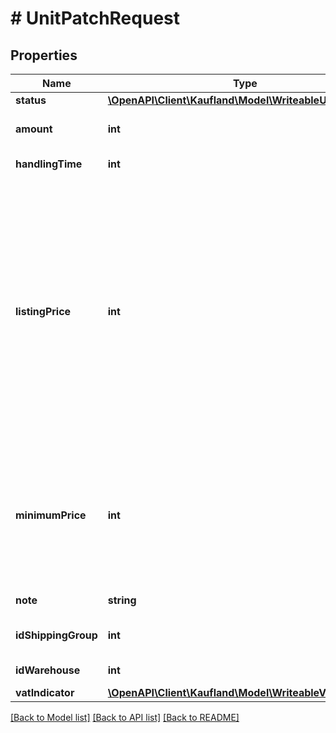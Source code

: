 # # UnitPatchRequest

## Properties

Name | Type | Description | Notes
------------ | ------------- | ------------- | -------------
**status** | [**\OpenAPI\Client\Kaufland\Model\WriteableUnitStatuses**](WriteableUnitStatuses.md) |  | [optional]
**amount** | **int** | Amount of available Units | [optional]
**handlingTime** | **int** | handling time | [optional]
**listingPrice** | **int** | Listing price, in integral cents of the storefront&#39;s currency (CZK for cz, EUR for de, sk, at and PLN for pl). Minimum 1 cent, maximum differs by storefront (25 million CZK, 1 million EUR or 4.5 million PLN). | [optional]
**minimumPrice** | **int** | Minimum price, in integral cents of the storefront&#39;s currency. Only relevant if you want to use Smart Pricing. | [optional]
**note** | **string** | A note for this unit | [optional]
**idShippingGroup** | **int** | ID of the shipping group | [optional]
**idWarehouse** | **int** | ID of warehouse | [optional]
**vatIndicator** | [**\OpenAPI\Client\Kaufland\Model\WriteableVatIndicator**](WriteableVatIndicator.md) |  | [optional]

[[Back to Model list]](../../README.md#models) [[Back to API list]](../../README.md#endpoints) [[Back to README]](../../README.md)
